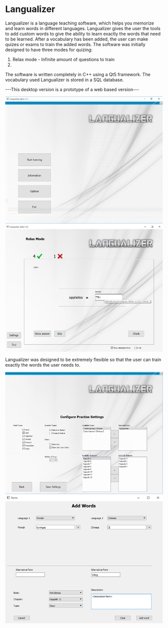 # Langualizer

Langualizer is a language teaching software, which helps you memorize and learn words in different languages. Langualizer gives the user the tools to add custom words to give the ability to learn exactly the words that need to be learned. After a vocabulary has been added, the user can make quizes or exams to train the added words. The software was initially designed to have three modes for quizing:
1. Relax mode - Infinite amount of questions to train
2. 

The software is written completely in C++ using a Qt5 framework. The vocabulary used Langualizer is stored in a SQL database. 

---This desktop version is a prototype of a web based version---

![alt tag](https://github.com/Arthil/langualizer_desktop/blob/master/images/langualizer_start_with_qt.png)
![alt tag](https://github.com/Arthil/langualizer_desktop/blob/master/images/langualizer_quiz.png)


Langualizer was designed to be extremely flexible so that the user can train exactly the words the user needs to.

![alt tag](https://github.com/Arthil/langualizer_desktop/blob/master/images/langualizer_settings.png)
![alt tag](https://github.com/Arthil/langualizer_desktop/blob/master/images/langualizer_add_word.png)
